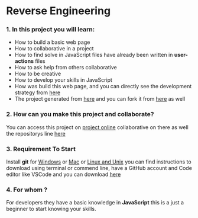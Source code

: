 
# Reverse Engineering

### 1. In this project you will learn:

- How to build a basic web page 
- How to collaborative in a project 
- How to find solve in JavaScript files have already been written in **user-actions** files 
- How to ask help from others collaborative 
- How to be creative 
- How to develop your skills in JavaScript 
- How was build this web page, and you can directly see the development strategy from [here](https://github.com/LujiAnna/favorite-words/blob/master/development-strategy.md)
- The project generated from [here](https://github.com/HackYourFutureBelgium/favorite-words) and you can fork it from [here](https://github.com/LujiAnna/favorite-words) as well 

### 2. How can you make this project and collaborate?
You can access this project on [project online](https://lujianna.github.io/favorite-words/) collaborative on there as well
the repositorys line [here](https://github.com/LujiAnna/favorite-words)

### 3. Requirement To Start 

Install **git** for [Windows](https://git-scm.com/download/win) or [Mac](https://git-scm.com/download/mac) or [Linux and Unix](https://git-scm.com/download/linux) you can find instructions to download using terminal or commend line, have a GitHub account and Code editor like VSCode and you can download [here](https://code.visualstudio.com/download)

### 4. For whom ?
For developers they have a basic knowledge in **JavaScript** this is a just a beginner to start knowing your skills. 